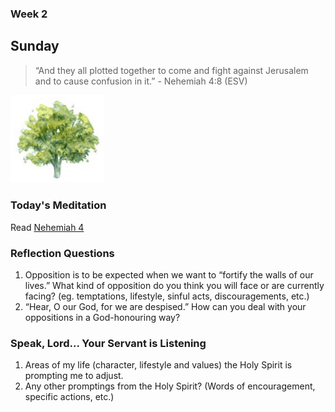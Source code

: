 ### Week 2

## Sunday

>  “And they all plotted together to come and fight against Jerusalem and to cause confusion in it.” - Nehemiah 4:8 (ESV)

<img src="/assets/img/tree.png" style="width: 150px">

### Today's Meditation
Read <a href="https://www.biblegateway.com/passage/?search=Nehemiah+4&version=ESV" target="_blank">Nehemiah 4</a>

### Reflection Questions

1. Opposition is to be expected when we want to “fortify the walls of our lives.” What kind of opposition do you think you will face or are currently facing? (eg. temptations, lifestyle, sinful acts, discouragements, etc.)
2. “Hear, O our God, for we are despised.” How can you deal with your oppositions in a God-honouring way?


### Speak, Lord... Your Servant is Listening
1. Areas of my life (character, lifestyle and values) the Holy Spirit is prompting me to adjust.
2. Any other promptings from the Holy Spirit? (Words of encouragement, specific actions, etc.)
